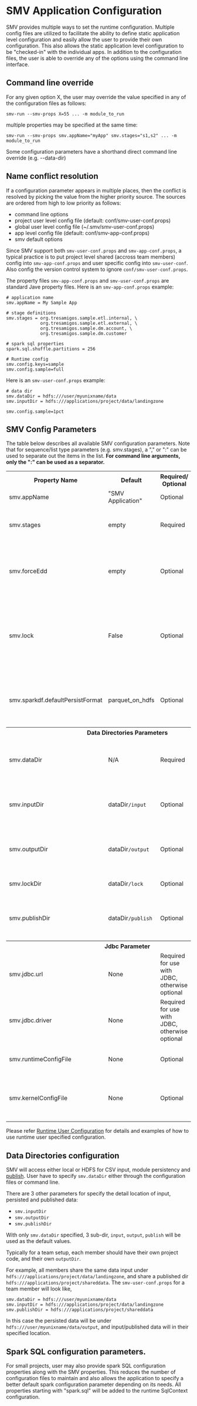 # SMV Application Configuration

SMV provides multiple ways to set the runtime configuration.  Multiple config files are utilized to
facilitate the ability to define static application level configuration and easily allow the user to
provide their own configuration.  This also allows the static application level configuration to be
"checked-in" with the individual apps.  In addition to the configuration files, the user is able
to override any of the options using the command line interface.

## Command line override

For any given option X, the user may override the value specified in any of the configuration files as follows:

```
smv-run --smv-props X=55 ... -m module_to_run
```

multiple properties may be specified at the same time:

```
smv-run --smv-props smv.appName="myApp" smv.stages="s1,s2" ... -m module_to_run
```

Some configuration parameters have a shorthand direct command line override (e.g. --data-dir)

## Name conflict resolution

If a configuration parameter appears in multiple places, then the conflict is resolved by picking the value from the higher priority source.
The sources are ordered from high to low priority as follows:

* command line options
* project user level config file (default: conf/smv-user-conf.props)
* global user level config file (~/.smv/smv-user-conf.props)
* app level config file (default: conf/smv-app-conf.props)
* smv default options

Since SMV support both `smv-user-conf.props` and `smv-app-conf.props`, a typical practice is to
put project level shared (accross team members) config into `smv-app-conf.props` and user
specific config into `smv-user-conf`. Also config the version control system to ignore
`conf/smv-user-conf.props`.

The property files `smv-app-conf.props` and `smv-user-conf.props` are standard Jave property files.
Here is an `smv-app-conf.props` example:
```
# application name
smv.appName = My Sample App

# stage definitions
smv.stages = org.tresamigos.sample.etl.internal, \
             org.tresamigos.sample.etl.external, \
             org.tresamigos.sample.dm.account, \
             org.tresamigos.sample.dm.customer

# spark sql properties
spark.sql.shuffle.partitions = 256

# Runtime config
smv.config.keys=sample
smv.config.sample=full
```

Here is an `smv-user-conf.props` example:
```
# data dir
smv.dataDir = hdfs:///user/myunixname/data
smv.inputDir = hdfs:///applications/project/data/landingzone

smv.config.sample=1pct
```

## SMV Config Parameters

The table below describes all available SMV configuration parameters.
Note that for sequence/list type parameters (e.g. smv.stages), a "," or ":" can be used to separate out the items in the list.
**For command line arguments, only the ":" can be used as a separator.**
<table>
<tr>
<th>Property Name</th>
<th>Default</th>
<th>Required/<br>Optional</th>
<th>Description</th>
</tr>

<tr>
<td>smv.appName</td>
<td>"SMV Application"</td>
<td>Optional</td>
<td>The application name</td>
</tr>

<tr>
<td>smv.stages</td>
<td>empty</td>
<td>Required</td>
<td>List of stage names in application.<br>Example: "etl, model, ui"</td>
</tr>

<tr>
<td>smv.forceEdd</td>
<td>empty</td>
<td>Optional</td>
<td>When set to "true" or "True", a run will force edd calculation on all modules, and persisted in metadata</td>
</tr>

<tr>
<td>smv.lock</td>
<td>False</td>
<td>Optional</td>
<td>When set to "true" or "True", data persisting and metadata persisting will be combined in an atom with file base lock. The lock files will be under <code>smv.lockDir</code></td>
</tr>

<tr>
<td>smv.sparkdf.defaultPersistFormat</td>
<td>parquet_on_hdfs</td>
<td>Optional</td>
<td>Specify default data persisting format for Spark DF data, either `smvcsv_on_hdfs` or `parquet_on_hdfs`.</td>
</tr>

<tr>
<th colspan="4">Data Directories Parameters</th>
</tr>

<tr>
<td>smv.dataDir</td>
<td>N/A</td>
<td>Required</td>
<td>The top level data directory.
Can be overridden using <code>--data-dir</code> command line option</td>
</tr>

<tr>
<td>smv.inputDir</td>
<td>dataDir<code>/input</code></td>
<td>Optional</td>
<td>Data input directory
Can be overridden using <code>--input-dir</code> command line option</td>
</tr>

<tr>
<td>smv.outputDir</td>
<td>dataDir<code>/output</code></td>
<td>Optional</td>
<td>Data output directory
Can be overridden using <code>--output-dir</code> command line option</td>
</tr>

<tr>
<td>smv.lockDir</td>
<td>dataDir<code>/lock</code></td>
<td>Optional</td>
<td>If <code>smv.lock</code> specified, dir for lock files</td>
</tr>

<tr>
<td>smv.publishDir</td>
<td>dataDir<code>/publish</code></td>
<td>Optional</td>
<td>Data publish directory
Can be overridden using <code>--publish-dir</code> command line option</td>
</tr>

<tr>
<th colspan="4">Jdbc Parameter</th>
</tr>

<tr>
<td>smv.jdbc.url</td>
<td>None</td>
<td>Required for use with JDBC, otherwise optional</td>
<td>JDBC url to use for publishing and reading tables</td>
</tr>

<tr>
<td>smv.jdbc.driver</td>
<td>None</td>
<td>Required for use with JDBC, otherwise optional</td>
<td>JDBC driver to use for publishing and reading tables</td>
</tr>

<tr>
<td>smv.runtimeConfigFile</td>
<td>None</td>
<td>Optional</td>
<td>Relative path to the file which defines runtime props </td>
</tr>

<tr>
<td>smv.kernelConfigFile</td>
<td>None</td>
<td>Optional</td>
<td>Relative path to the file which defines spark conf props to create Spark session</td>
</tr>

</table>

Please refer [Runtime User Configuration](run_config.md) for details and examples
of how to use runtime user specified configuration.

## Data Directories configuration
SMV will access either local or HDFS for CSV input, module persistency and [publish](smv_stages.md).
User have to specify `smv.dataDir` either through the configuration files or command line.

There are 3 other parameters for specify the detail location of input, persisted and published data:
* `smv.inputDir`
* `smv.outputDir`
* `smv.publishDir`

With only `smv.dataDir` specified, 3 sub-dir, `input`, `output`, `publish` will be used as the default
values.

Typically for a team setup, each member should have their own project code, and their own `outputDir`.

For example, all members share the same data input under `hdfs:///applications/project/data/landingzone`,
and share a published dir `hdfs:///applications/project/shareddata`. The `smv-user-conf.props` for a
team member will look like,

```
smv.dataDir = hdfs:///user/myunixname/data
smv.inputDir = hdfs:///applications/project/data/landingzone
smv.publishDir = hdfs:///applications/project/shareddata
```

In this case the persisted data will be under `hdfs:///user/myunixname/data/output`, and input/published
data will in their specified location.


## Spark SQL configuration parameters.

For small projects, user may also provide spark SQL configuration properties along with the SMV properties.
This reduces the number of configuration files to maintain and also allows the application to specify a better default
spark configuration parameter depending on its needs.  All properties starting with "spark.sql" will be added to the
runtime SqlContext configuration.
